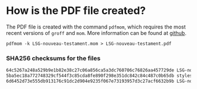 # How is the PDF file created?
The PDF file is created with the command `pdfmom`, which requires the most recent versions of `groff` and `mom`.
More information can be found at [github](https://github.com/0xR3V/Bibles).

```shell
pdfmom -k LSG-nouveau-testament.mom > LSG-nouveau-testament.pdf
```

### SHA256 checksums for the files
```txt
64c5267a248a529b9e1b82e38c27c06a856ca5a3dc760706c76826aa457729de LSG-nouveau-testament.mom
5ba5ec18a772748329cf544f3c85cda8fe890f298e351dc842c84c487c0b65db stylesheet.mom
6d6452d73e555db913176c91dc2d904e9235f067e73193957d3c27acf6632b9b LSG-nouveau-testament.pdf
```
